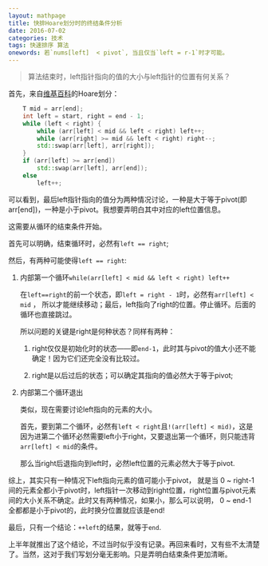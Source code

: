 ```yaml
---
layout: mathpage
title: 快排Hoare划分时的终结条件分析
date: 2016-07-02
categories: 技术 
tags: 快速排序 算法
onewords: 若`nums[left]  < pivot`, 当且仅当`left = r-1`时才可能。
---
```

> 算法结束时，left指针指向的值的大小与left指针的位置有何关系？

首先，来自[维基百科](https://zh.wikipedia.org/wiki/%E5%BF%AB%E9%80%9F%E6%8E%92%E5%BA%8F)的Hoare划分：

```C++
    T mid = arr[end];
    int left = start, right = end - 1;
    while (left < right) {
        while (arr[left] < mid && left < right) left++;
        while (arr[right] >= mid && left < right) right--;
        std::swap(arr[left], arr[right]);
    }
    if (arr[left] >= arr[end])
        std::swap(arr[left], arr[end]);
    else
        left++;
```

可以看到，最后left指针指向的值分为两种情况讨论，一种是大于等于pivot(即arr[end])，一种是小于pivot。我想要弄明白其中对应的left位置信息。

这需要从循环的结束条件开始。

首先可以明确，结束循环时，必然有`left == right`;

然后，有两种可能使得`left == right`:

1. 内部第一个循环`while(arr[left] < mid && left < right) left++` 

    在`left==right`的前一个状态，即`left = right - 1`时，必然有`arr[left] < mid` ， 所以才能继续移动；最后，left指向了right的位置。停止循环。后面的循环也直接跳过。

    所以问题的关键是right是何种状态？同样有两种：

    1. right仅仅是初始化时的状态——即`end-1`，此时其与pivot的值大小还不能确定！因为它们还完全没有比较过。

    2. right是以后过后的状态；可以确定其指向的值必然大于等于pivot;

2. 内部第二个循环退出

    类似，现在需要讨论left指向的元素的大小。

    首先，要到第二个循环，必然有`left < right`且`!(arr[left] < mid)`，这是因为进第二个循环必然需要left小于right，又要退出第一个循环，则只能违背`arr[left] < mid`的条件。

    那么当right后退指向到left时，必然left位置的元素必然大于等于pivot.

综上，其实只有一种情况下left指向元素的值可能小于pivot， 就是当 0 ~ right-1 间的元素全都小于pivot时，left指针一次移动到right位置，right位置与pivot元素间的大小关系不确定。此时又有两种情况，如果小，那么可以说明， 0 ~ end-1 全都都是小于pivot的，此时换分位置就应该是end! 

最后，只有一个结论：`++left`的结果，就等于`end`.

上半年就推出了这个结论，不过当时似乎没有记录。再回来看时，又有些不太清楚了。当然，这对于我们写划分毫无影响。只是弄明白结束条件更加清晰。